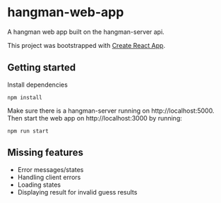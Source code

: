 # hangman-web-app

A hangman web app built on the hangman-server api.

This project was bootstrapped with [Create React App](https://github.com/facebook/create-react-app).

## Getting started

Install dependencies
```
npm install
```

Make sure there is a hangman-server running on http://localhost:5000.
Then start the web app on http://localhost:3000 by running:
```
npm run start
```

## Missing features
- Error messages/states
- Handling client errors
- Loading states
- Displaying result for invalid guess results


